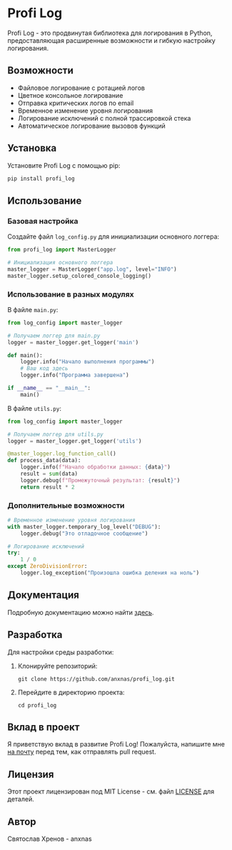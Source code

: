 # Profi Log

Profi Log - это продвинутая библиотека для логирования в Python, предоставляющая расширенные возможности и гибкую настройку логирования.

## Возможности

- Файловое логирование с ротацией логов
- Цветное консольное логирование
- Отправка критических логов по email
- Временное изменение уровня логирования
- Логирование исключений с полной трассировкой стека
- Автоматическое логирование вызовов функций

## Установка

Установите Profi Log с помощью pip:

```sh
pip install profi_log
```

## Использование

### Базовая настройка

Создайте файл `log_config.py` для инициализации основного логгера:

```python
from profi_log import MasterLogger

# Инициализация основного логгера
master_logger = MasterLogger("app.log", level="INFO")
master_logger.setup_colored_console_logging()
```

### Использование в разных модулях

В файле `main.py`:

```python
from log_config import master_logger

# Получаем логгер для main.py
logger = master_logger.get_logger('main')

def main():
    logger.info("Начало выполнения программы")
    # Ваш код здесь
    logger.info("Программа завершена")

if __name__ == "__main__":
    main()
```

В файле `utils.py`:

```python
from log_config import master_logger

# Получаем логгер для utils.py
logger = master_logger.get_logger('utils')

@master_logger.log_function_call()
def process_data(data):
    logger.info(f"Начало обработки данных: {data}")
    result = sum(data)
    logger.debug(f"Промежуточный результат: {result}")
    return result * 2
```

### Дополнительные возможности

```python
# Временное изменение уровня логирования
with master_logger.temporary_log_level("DEBUG"):
    logger.debug("Это отладочное сообщение")

# Логирование исключений
try:
    1 / 0
except ZeroDivisionError:
    logger.log_exception("Произошла ошибка деления на ноль")
```

## Документация

Подробную документацию можно найти [здесь](https://anxnas.github.io/profi_log/).

## Разработка

Для настройки среды разработки:

1. Клонируйте репозиторий:
   ```
   git clone https://github.com/anxnas/profi_log.git
   ```
2. Перейдите в директорию проекта:
   ```
   cd profi_log
   ```

## Вклад в проект

Я приветствую вклад в развитие Profi Log! Пожалуйста, напишите мне [на почту](mailto:slavakhrenov02@gmail.com) перед тем, как отправлять pull request.

## Лицензия

Этот проект лицензирован под MIT License - см. файл [LICENSE](LICENSE) для деталей.

## Автор

Святослав Хренов - anxnas
